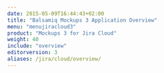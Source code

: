 ```yaml
---
date: 2015-05-09T16:44:43+02:00
title: "Balsamiq Mockups 3 Application Overview"
menu: "menujiracloud3"
product: "Mockups 3 for Jira Cloud"
weight: 40
include: "overview"
editorversion: 3
aliases: /jira/cloud/overview/
---
```

